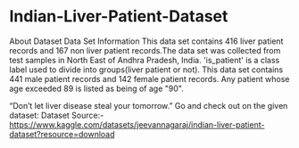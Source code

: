 # Indian-Liver-Patient-Dataset

About Dataset
Data Set Information
This data set contains 416 liver patient records and 167 non liver patient records.The data set was collected from test samples in North East of Andhra Pradesh, India. 'is_patient' is a class label used to divide into groups(liver patient or not). This data set contains 441 male patient records and 142 female patient records.
Any patient whose age exceeded 89 is listed as being of age "90".

“Don’t let liver disease steal your tomorrow.”
Go and  check out on the given dataset:
Dataset Source:- https://www.kaggle.com/datasets/jeevannagaraj/indian-liver-patient-dataset?resource=download

